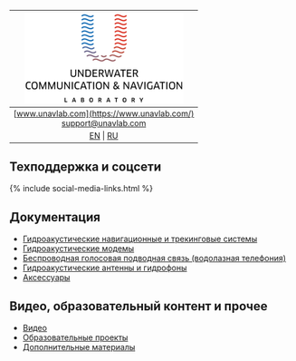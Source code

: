 | ![logo](/documentation/sm_logo.png) |
| :---: |
| [www.unavlab.com](https://www.unavlab.com/) <br/> [support@unavlab.com](mailto:support@unavlab.com) |
| [EN](README.md) \| [RU](README_RU.md) |

## Техподдержка и соцсети
{% include social-media-links.html %}

## Документация
- [Гидроакустические навигационные и трекинговые системы](navigation_and_tracking_systems_ru.md)
- [Гидроакустические модемы](underwater_acoustic_modems_ru.md)
- [Беспроводная голосовая подводная связь (водолазная телефония)](underwater_wireless_voice_systems_ru.md)
- [Гидроакустические антенны и гидрофоны](underwater_acoustic_antennas_ru.md)
- [Аксессуары](accessories_ru.md)

## Видео, образовательный контент и прочее
* [Видео](media_videos_ru.md)
* [Образовательные проекты](educational_projects_ru.md)
* [Дополнительные материалы](misc_ru.md)
